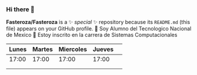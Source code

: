 ### Hi there 👋


**Fasteroza/Fasteroza** is a ✨ _special_ ✨ repository because its `README.md` (this file) appears on your GitHub profile.
🔭 Soy Alumno del Tecnologico Nacional de Mexico
🌱 Estoy inscrito en la carrera de Sistemas Computacionales

| Lunes | Martes | Miercoles | Jueves |   |
|-------|--------|-----------|--------|---|
| 17:00 | 17:00  | 17:00     | 17:00  |   |
|       |        |           |        |   |
|       |        |           |        |   |
